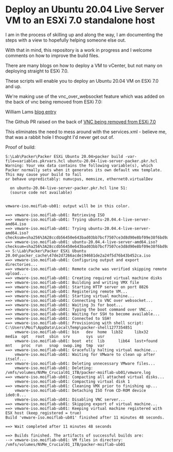 # Deploy an Ubuntu 20.04 Live Server VM to an ESXi 7.0 standalone host

I am in the process of skilling up and along the way, I am documenting the steps with a view to hopefully helping someone else out.

With that in mind, this repository is a work in progress and I welcome comments on how to improve the build files.

There are many blogs on how to deploy a VM to vCenter, but not many on deploying straight to ESXi 7.0.

These scripts will enable you to deploy an Ubuntu 20.04 VM on ESXi 7.0 and up.

We're making use of the vnc_over_websocket feature which was added on the back of vnc being removed from ESXi 7.0: 

William Lams [blog entry](https://williamlam.com/2020/10/quick-tip-vmware-iso-builder-for-packer-now-supported-with-esxi-7-0.html)

The Github PR raised on the back of [VNC being removed from ESXi 7.0](https://github.com/hashicorp/packer/issues/8984)

This eliminates the need to mess around with the services.xml - believe me, that was a rabbit hole I thought I'd never get out of.

Proof of build:

```
S:\Lab\Packer\Packer ESXi Ubuntu 20.04>packer build -var-file=variables.pkrvars.hcl ubuntu-20.04-live-server-packer.pkr.hcl
Warning: Your vmx data contains the following variable(s), which Packer normally sets when it generates its own default vmx template. This may cause your build to fail 
or behave unpredictably: numvcpus, memsize, ethernet0.virtualDev

  on ubuntu-20.04-live-server-packer.pkr.hcl line 51:
  (source code not available)


vmware-iso.moiflab-ub01: output will be in this color.

==> vmware-iso.moiflab-ub01: Retrieving ISO
==> vmware-iso.moiflab-ub01: Trying ubuntu-20.04.4-live-server-amd64.iso
==> vmware-iso.moiflab-ub01: Trying ubuntu-20.04.4-live-server-amd64.iso?checksum=sha256%3A28ccdb56450e643bad03bb7bcf7507ce3d8d90e8bf09e38f6bd9ac298a98eaad
==> vmware-iso.moiflab-ub01: ubuntu-20.04.4-live-server-amd64.iso?checksum=sha256%3A28ccdb56450e643bad03bb7bcf7507ce3d8d90e8bf09e38f6bd9ac298a98eaad => S:\Lab\Packer\Packer ESXi Ubuntu 20.04\packer_cache\47de2d7266acde194681de2a24f5d76b43b452ca.iso
==> vmware-iso.moiflab-ub01: Configuring output and export directories...
==> vmware-iso.moiflab-ub01: Remote cache was verified skipping remote upload...
==> vmware-iso.moiflab-ub01: Creating required virtual machine disks
==> vmware-iso.moiflab-ub01: Building and writing VMX file
==> vmware-iso.moiflab-ub01: Starting HTTP server on port 8826
==> vmware-iso.moiflab-ub01: Registering remote VM...
==> vmware-iso.moiflab-ub01: Starting virtual machine...
==> vmware-iso.moiflab-ub01: Connecting to VNC over websocket...
==> vmware-iso.moiflab-ub01: Waiting 3s for boot...
==> vmware-iso.moiflab-ub01: Typing the boot command over VNC...
==> vmware-iso.moiflab-ub01: Waiting for SSH to become available...
==> vmware-iso.moiflab-ub01: Connected to SSH!
==> vmware-iso.moiflab-ub01: Provisioning with shell script: C:\Users\Moif\AppData\Local\Temp\packer-shell1277354851
    vmware-iso.moiflab-ub01: bin   dev  home  lib32     libx32      media  opt   root  sbin  srv       sys  usr
    vmware-iso.moiflab-ub01: boot  etc  lib      lib64  lost+found  mnt    proc  run   snap  swap.img  tmp  var
==> vmware-iso.moiflab-ub01: Gracefully halting virtual machine...
    vmware-iso.moiflab-ub01: Waiting for VMware to clean up after itself...
==> vmware-iso.moiflab-ub01: Deleting unnecessary VMware files...
    vmware-iso.moiflab-ub01: Deleting: /vmfs/volumes/NVMe_Crucial01_1TB/packer-moiflab-ub01/vmware.log
==> vmware-iso.moiflab-ub01: Compacting all attached virtual disks...
    vmware-iso.moiflab-ub01: Compacting virtual disk 1
==> vmware-iso.moiflab-ub01: Cleaning VMX prior to finishing up...
    vmware-iso.moiflab-ub01: Detaching ISO from CD-ROM device ide0:0...
    vmware-iso.moiflab-ub01: Disabling VNC server...
==> vmware-iso.moiflab-ub01: Skipping export of virtual machine...
==> vmware-iso.moiflab-ub01: Keeping virtual machine registered with ESX host (keep_registered = true)
Build 'vmware-iso.moiflab-ub01' finished after 11 minutes 48 seconds.

==> Wait completed after 11 minutes 48 seconds

==> Builds finished. The artifacts of successful builds are:
--> vmware-iso.moiflab-ub01: VM files in directory: /vmfs/volumes/NVMe_Crucial01_1TB/packer-moiflab-ub01
```

